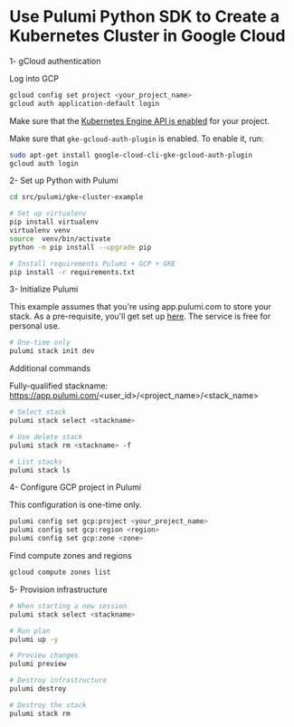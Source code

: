 # Use Pulumi Python SDK to Create a Kubernetes Cluster in Google Cloud

1- gCloud authentication

Log into GCP

```bash
gcloud config set project <your_project_name>
gcloud auth application-default login
```

Make sure that the [Kubernetes Engine API is enabled](https://console.cloud.google.com/apis/api/container.googleapis.com) for your project.

Make sure that `gke-gcloud-auth-plugin` is enabled. To enable it, run:

```bash
sudo apt-get install google-cloud-cli-gke-gcloud-auth-plugin
gcloud auth login
```

2- Set up Python with Pulumi

```bash
cd src/pulumi/gke-cluster-example

# Set up virtualenv
pip install virtualenv
virtualenv venv
source  venv/bin/activate
python -m pip install --upgrade pip

# Install requirements Pulumi + GCP + GKE
pip install -r requirements.txt
```

3- Initialize Pulumi

This example assumes that you're using app.pulumi.com to store your stack. As a pre-requisite, you'll get set up [here](https://app.pulumi.com/). The service is free for personal use.

```bash
# One-time only
pulumi stack init dev
```

Additional commands

Fully-qualified stackname: https://app.pulumi.com/<user_id>/<project_name>/<stack_name>

```bash
# Select stack
pulumi stack select <stackname>

# Use delete stack
pulumi stack rm <stackname> -f

# List stacks
pulumi stack ls
```

4- Configure GCP project in Pulumi

This configuration is one-time only.

```bash
pulumi config set gcp:project <your_project_name>
pulumi config set gcp:region <region>
pulumi config set gcp:zone <zone>
```

Find compute zones and regions

```bash
gcloud compute zones list
```


5- Provision infrastructure

```bash
# When starting a new session
pulumi stack select <stackname>

# Run plan
pulumi up -y

# Preview changes
pulumi preview

# Destroy infrastructure
pulumi destroy

# Destroy the stack
pulumi stack rm
```

